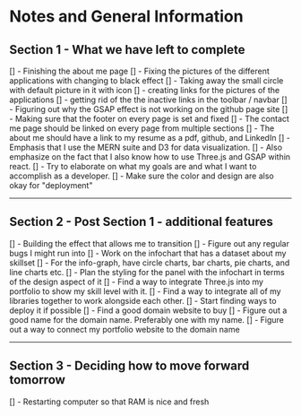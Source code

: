 # Notes and General Information

## Section 1 - What we have left to complete

[] - Finishing the about me page 
[] - Fixing the pictures of the different applications with changing to black effect 
[] - Taking away the small circle with default picture in it with icon
[] - creating links for the pictures of the applications 
[] - getting rid of the the inactive links in the toolbar / navbar 
[] - Figuring out why the GSAP effect is not working on the github page site 
[] - Making sure that the footer on every page is set and fixed 
[] - The contact me page should be linked on every page from multiple sections 
[] - The about me should have a link to my resume as a pdf, github, and LinkedIn
[] - Emphasis that I use the MERN suite and D3 for data visualization.
[] - Also emphasize on the fact that I also know how to use Three.js and GSAP within react. 
[] - Try to elaborate on what my goals are and what I want to accomplish as a developer. 
[] - Make sure the color and design are also okay for "deployment"

----------------------------------------------------------------
## Section 2 - Post Section 1 - additional features 

[] - Building the effect that allows me to transition 
[] - Figure out any regular bugs I might run into
[] - Work on the infochart that has a dataset about my skillset 
[] - For the info-graph, have circle charts, bar charts, pie charts, and line charts etc.
[] - Plan the styling for the panel with the infochart in terms of the design aspect of it
[] - Find a way to integrate Three.js into my portfolio to show my skill level with it. 
[] - Find a way to integrate all of my libraries together to work alongside each other. 
[] - Start finding ways to deploy it if possible
[] - Find a good domain website to buy 
[] - Figure out a good name for the domain name. Preferably one with my name. 
[] - Figure out a way to connect my portfolio website to the domain name

-----------------------------------------------------------

## Section 3 - Deciding how to move forward tomorrow 

[] - Restarting computer so that RAM is nice and fresh



